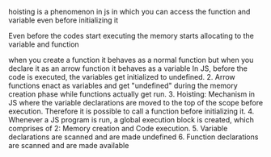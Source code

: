 hoisting is a phenomenon in js in which you can access the function and variable even before initializing it

Even before the codes start executing the memory starts allocating to the variable and function

when you create a function it behaves as a normal function but when you declare it as an arrow function it behaves as a variable
 In JS, before the code is executed, the variables get initialized to undefined.
2. Arrow functions enact as variables and get "undefined" during the memory creation phase while functions actually get run.
3. Hoisting: Mechanism in JS where the variable declarations are moved to the top of the scope before execution. Therefore it is possible to call a function before initializing it.
4. Whenever a JS program is run, a global execution block is created, which comprises of 2: Memory creation and Code execution.
5. Variable declarations are scanned and are made undefined
6. Function declarations are scanned and are made available

